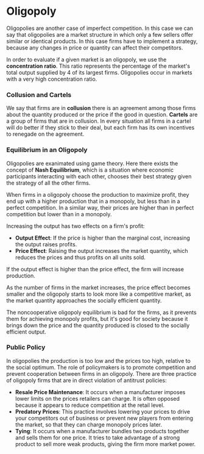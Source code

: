 # Oligopoly

Oligopolies are another case of imperfect competition. In this case we can say that oligopolies are a market structure in which only a few sellers offer similar or identical products. In this case firms have to implement a strategy, because any changes in price or quantity can affect their competitors.

In order to evaluate if a given market is an oligopoly, we use the **concentration ratio**. This ratio represents the percentage of the market's total output supplied by 4 of its largest firms. Oligopolies occur in markets with a very high concentration ratio.

### Collusion and Cartels

We say that firms are in **collusion** there is an agreement among those firms about the quantity produced or the price if the good in question. **Cartels** are a group of firms that are in collusion. In every situation all firms in a cartel will do better if they stick to their deal, but each firm has its own incentives to renegade on the agreement. 

### Equilibrium in an Oligopoly

Oligopolies are exanimated using game theory. Here there exists the concept of **Nash Equilibrium**, which is a situation where economic participants interacting with each other, chooses their best strategy given the strategy of all the other firms.

When firms in a oligopoly choose the production to maximize profit, they end up with a higher production that in a monopoly, but less than in a perfect competition. In a similar way, their prices are higher than in perfect competition but lower than in a monopoly.

Increasing the output has two effects on a firm's profit:

- **Output Effect**: If the price is higher than the marginal cost, increasing the output raises profits.
- **Price Effect**: Raising the output increases the market quantity, which reduces the prices and thus profits on all units sold.

If the output effect is higher than the price effect, the firm will increase production. 

As the number of firms in the market increases, the price effect becomes smaller and the oligopoly starts to look more like a competitive market, as the market quantity approaches the socially efficient quantity.

The noncooperative oligopoly equilibrium is bad for the firms, as it prevents them for achieving monopoly profits, but it's good for society because it brings down the price and the quantity produced is closed to the socially efficient output.

### Public Policy

In oligopolies the production is too low and the prices too high, relative to the social optimum. The role of policymakers is to promote competition and prevent cooperation between firms in an oligopoly. There are three practice of oligopoly firms that are in direct violation of antitrust policies:

- **Resale Price Maintenance**: It occurs when a manufacturer imposes lower limits on the prices retailers can charge. It is often opposed because it appears to reduce competition at the retail level.
- **Predatory Prices**: This practice involves lowering your prices to drive your competitors out of business or prevent new players from entering the market, so that they can charge monopoly prices later.
- **Tying**: It occurs when a manufacturer bundles two products together and sells them for one price. It tries to take advantage of a strong product to sell more weak products, giving the firm more market power.